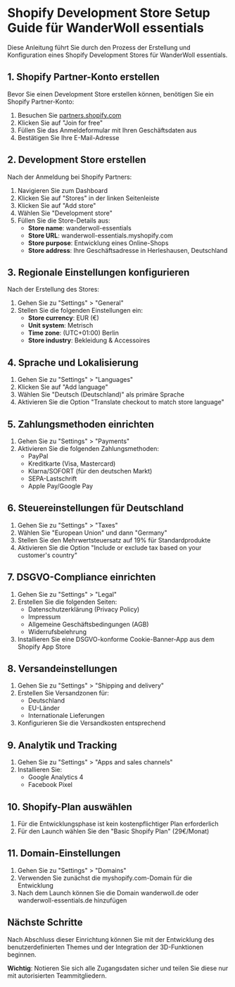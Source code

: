 # Shopify Development Store Setup Guide für WanderWoll essentials

Diese Anleitung führt Sie durch den Prozess der Erstellung und Konfiguration eines Shopify Development Stores für WanderWoll essentials.

## 1. Shopify Partner-Konto erstellen

Bevor Sie einen Development Store erstellen können, benötigen Sie ein Shopify Partner-Konto:

1. Besuchen Sie [partners.shopify.com](https://partners.shopify.com)
2. Klicken Sie auf "Join for free"
3. Füllen Sie das Anmeldeformular mit Ihren Geschäftsdaten aus
4. Bestätigen Sie Ihre E-Mail-Adresse

## 2. Development Store erstellen

Nach der Anmeldung bei Shopify Partners:

1. Navigieren Sie zum Dashboard
2. Klicken Sie auf "Stores" in der linken Seitenleiste
3. Klicken Sie auf "Add store"
4. Wählen Sie "Development store"
5. Füllen Sie die Store-Details aus:
   - **Store name**: wanderwoll-essentials
   - **Store URL**: wanderwoll-essentials.myshopify.com
   - **Store purpose**: Entwicklung eines Online-Shops
   - **Store address**: Ihre Geschäftsadresse in Herleshausen, Deutschland

## 3. Regionale Einstellungen konfigurieren

Nach der Erstellung des Stores:

1. Gehen Sie zu "Settings" > "General"
2. Stellen Sie die folgenden Einstellungen ein:
   - **Store currency**: EUR (€)
   - **Unit system**: Metrisch
   - **Time zone**: (UTC+01:00) Berlin
   - **Store industry**: Bekleidung & Accessoires

## 4. Sprache und Lokalisierung

1. Gehen Sie zu "Settings" > "Languages"
2. Klicken Sie auf "Add language"
3. Wählen Sie "Deutsch (Deutschland)" als primäre Sprache
4. Aktivieren Sie die Option "Translate checkout to match store language"

## 5. Zahlungsmethoden einrichten

1. Gehen Sie zu "Settings" > "Payments"
2. Aktivieren Sie die folgenden Zahlungsmethoden:
   - PayPal
   - Kreditkarte (Visa, Mastercard)
   - Klarna/SOFORT (für den deutschen Markt)
   - SEPA-Lastschrift
   - Apple Pay/Google Pay

## 6. Steuereinstellungen für Deutschland

1. Gehen Sie zu "Settings" > "Taxes"
2. Wählen Sie "European Union" und dann "Germany"
3. Stellen Sie den Mehrwertsteuersatz auf 19% für Standardprodukte
4. Aktivieren Sie die Option "Include or exclude tax based on your customer's country"

## 7. DSGVO-Compliance einrichten

1. Gehen Sie zu "Settings" > "Legal"
2. Erstellen Sie die folgenden Seiten:
   - Datenschutzerklärung (Privacy Policy)
   - Impressum
   - Allgemeine Geschäftsbedingungen (AGB)
   - Widerrufsbelehrung
3. Installieren Sie eine DSGVO-konforme Cookie-Banner-App aus dem Shopify App Store

## 8. Versandeinstellungen

1. Gehen Sie zu "Settings" > "Shipping and delivery"
2. Erstellen Sie Versandzonen für:
   - Deutschland
   - EU-Länder
   - Internationale Lieferungen
3. Konfigurieren Sie die Versandkosten entsprechend

## 9. Analytik und Tracking

1. Gehen Sie zu "Settings" > "Apps and sales channels"
2. Installieren Sie:
   - Google Analytics 4
   - Facebook Pixel

## 10. Shopify-Plan auswählen

1. Für die Entwicklungsphase ist kein kostenpflichtiger Plan erforderlich
2. Für den Launch wählen Sie den "Basic Shopify Plan" (29€/Monat)

## 11. Domain-Einstellungen

1. Gehen Sie zu "Settings" > "Domains"
2. Verwenden Sie zunächst die myshopify.com-Domain für die Entwicklung
3. Nach dem Launch können Sie die Domain wanderwoll.de oder wanderwoll-essentials.de hinzufügen

## Nächste Schritte

Nach Abschluss dieser Einrichtung können Sie mit der Entwicklung des benutzerdefinierten Themes und der Integration der 3D-Funktionen beginnen.

**Wichtig**: Notieren Sie sich alle Zugangsdaten sicher und teilen Sie diese nur mit autorisierten Teammitgliedern.
